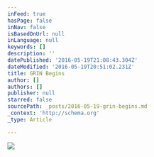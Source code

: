 ```yaml
---
inFeed: true
hasPage: false
inNav: false
isBasedOnUrl: null
inLanguage: null
keywords: []
description: ''
datePublished: '2016-05-19T21:08:43.304Z'
dateModified: '2016-05-19T20:51:02.231Z'
title: GRIN Begins
author: []
authors: []
publisher: null
starred: false
sourcePath: _posts/2016-05-19-grin-begins.md
_context: 'http://schema.org'
_type: Article

---
```

![](https://the-grid-user-content.s3-us-west-2.amazonaws.com/dcf49f30-fdf8-480f-ac55-7933f92a2ee0.jpg)